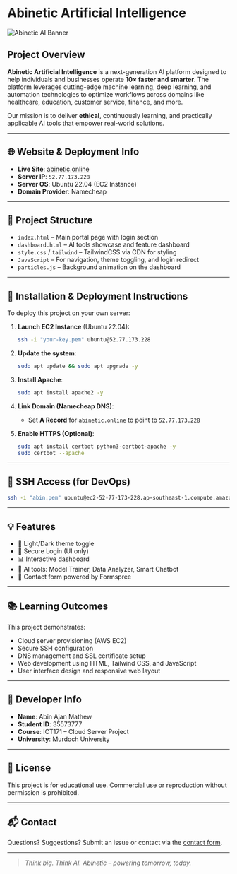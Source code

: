# Abinetic Artificial Intelligence

![Abinetic AI Banner](https://abinetic.online/banner.png) <!-- Optional if you have one -->

## Project Overview

**Abinetic Artificial Intelligence** is a next-generation AI platform designed to help individuals and businesses operate **10× faster and smarter**. The platform leverages cutting-edge machine learning, deep learning, and automation technologies to optimize workflows across domains like healthcare, education, customer service, finance, and more.

Our mission is to deliver **ethical**, continuously learning, and practically applicable AI tools that empower real-world solutions.

---

## 🌐 Website & Deployment Info

- **Live Site**: [abinetic.online](https://abinetic.online)
- **Server IP**: `52.77.173.228`
- **Server OS**: Ubuntu 22.04 (EC2 Instance)
- **Domain Provider**: Namecheap

---

## 📁 Project Structure

- `index.html` – Main portal page with login section
- `dashboard.html` – AI tools showcase and feature dashboard
- `style.css` / `tailwind` – TailwindCSS via CDN for styling
- `JavaScript` – For navigation, theme toggling, and login redirect
- `particles.js` – Background animation on the dashboard

---

## 🚀 Installation & Deployment Instructions

To deploy this project on your own server:

1. **Launch EC2 Instance** (Ubuntu 22.04):
   ```bash
   ssh -i "your-key.pem" ubuntu@52.77.173.228
   ```

2. **Update the system**:
   ```bash
   sudo apt update && sudo apt upgrade -y
   ```

3. **Install Apache**:
   ```bash
   sudo apt install apache2 -y
   ```

4. **Link Domain (Namecheap DNS)**:
   - Set **A Record** for `abinetic.online` to point to `52.77.173.228`

5. **Enable HTTPS (Optional)**:
   ```bash
   sudo apt install certbot python3-certbot-apache -y
   sudo certbot --apache
   ```

---

## 🔐 SSH Access (for DevOps)

```bash
ssh -i "abin.pem" ubuntu@ec2-52-77-173-228.ap-southeast-1.compute.amazonaws.com
```

---

## 💡 Features

- 🌙 Light/Dark theme toggle
- 🔐 Secure Login (UI only)
- 📊 Interactive dashboard
- 🧠 AI tools: Model Trainer, Data Analyzer, Smart Chatbot
- 📩 Contact form powered by Formspree

---

## 📚 Learning Outcomes

This project demonstrates:

- Cloud server provisioning (AWS EC2)
- Secure SSH configuration
- DNS management and SSL certificate setup
- Web development using HTML, Tailwind CSS, and JavaScript
- User interface design and responsive web layout

---

## 👤 Developer Info

- **Name**: Abin Ajan Mathew  
- **Student ID**: 35573777  
- **Course**: ICT171 – Cloud Server Project  
- **University**: Murdoch University  

---

## 📄 License

This project is for educational use. Commercial use or reproduction without permission is prohibited.

---

## 📬 Contact

Questions? Suggestions? Submit an issue or contact via the [contact form](https://abinetic.online#contact).

---

> _Think big. Think AI. Abinetic – powering tomorrow, today._
